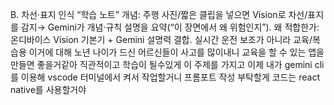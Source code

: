 B. 차선·표지 인식 “학습 노트” 개념: 주행 사진/짧은 클립을 넣으면 Vision로 차선/표지를 감지→ Gemini가 개념·규칙 설명을 요약(“이 장면에서 왜 위험인지”). 왜 적합한가: 온디바이스 Vision 기본기 + Gemini 설명력 결합. 실시간 운전 보조가 아니라 교육/복습용 이거에 대해 노년 나이가 드신 어르신들이 사고를 많이내니 교육을 할 수 있는 앱을 만들면 좋을거같아 직관적이고 학습이 될수있게 이 주제를 가지고 이제 내가 gemini cli를 이용해 vscode 터미널에서 켜서 작업할거니 프롬포트 작성 부탁할게 코드는 react native를 사용할거야